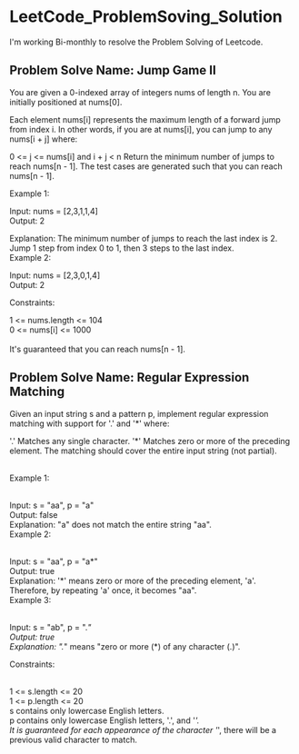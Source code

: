 # LeetCode_ProblemSoving_Solution
I'm working Bi-monthly to resolve the Problem Solving of Leetcode. 

## Problem Solve Name: Jump Game II

You are given a 0-indexed array of integers nums of length n. You are initially positioned at nums[0].

Each element nums[i] represents the maximum length of a forward jump from index i. In other words, if you are at nums[i], you can jump to any nums[i + j] where:

0 <= j <= nums[i] and
i + j < n
Return the minimum number of jumps to reach nums[n - 1]. The test cases are generated such that you can reach nums[n - 1].

 

Example 1:

Input: nums = [2,3,1,1,4]
<br />Output: 2

Explanation: The minimum number of jumps to reach the last index is 2. Jump 1 step from index 0 to 1, then 3 steps to the last index.
<br />Example 2:

Input: nums = [2,3,0,1,4]
<br />Output: 2
 

Constraints:

1 <= nums.length <= 104<br />
0 <= nums[i] <= 1000<br />
<br />It's guaranteed that you can reach nums[n - 1].


## Problem Solve Name: Regular Expression Matching

Given an input string s and a pattern p, implement regular expression matching with support for '.' and '*' where:

'.' Matches any single character.​​​​
'*' Matches zero or more of the preceding element.
The matching should cover the entire input string (not partial).

 

<br />Example 1:

<br />Input: s = "aa", p = "a"
<br />Output: false
<br />Explanation: "a" does not match the entire string "aa".
<br />Example 2:

<br />Input: s = "aa", p = "a*"
<br />Output: true
<br />Explanation: '*' means zero or more of the preceding element, 'a'. Therefore, by repeating 'a' once, it becomes "aa".
<br />Example 3:

<br />Input: s = "ab", p = ".*"
<br />Output: true
<br />Explanation: ".*" means "zero or more (*) of any character (.)".
 

Constraints:

<br />1 <= s.length <= 20
<br />1 <= p.length <= 20
<br />s contains only lowercase English letters.
<br />p contains only lowercase English letters, '.', and '*'.
<br />It is guaranteed for each appearance of the character '*', there will be a previous valid character to match.